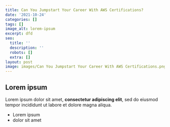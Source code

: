 ```yaml
---
title: Can You Jumpstart Your Career With AWS Certifications?
date: '2021-10-24'
categories: []
tags: []
image_alt: lorem-ipsum
excerpt: dfd
seo:
  title: ''
  description: ''
  robots: []
  extra: []
layout: post
image: images/Can You Jumpstart Your Career With AWS Certifications.png
---
```

## Lorem ipsum

Lorem ipsum dolor sit amet, **consectetur adipiscing elit**, sed do eiusmod tempor incididunt ut labore et dolore magna aliqua.

- Lorem ipsum
- dolor sit amet